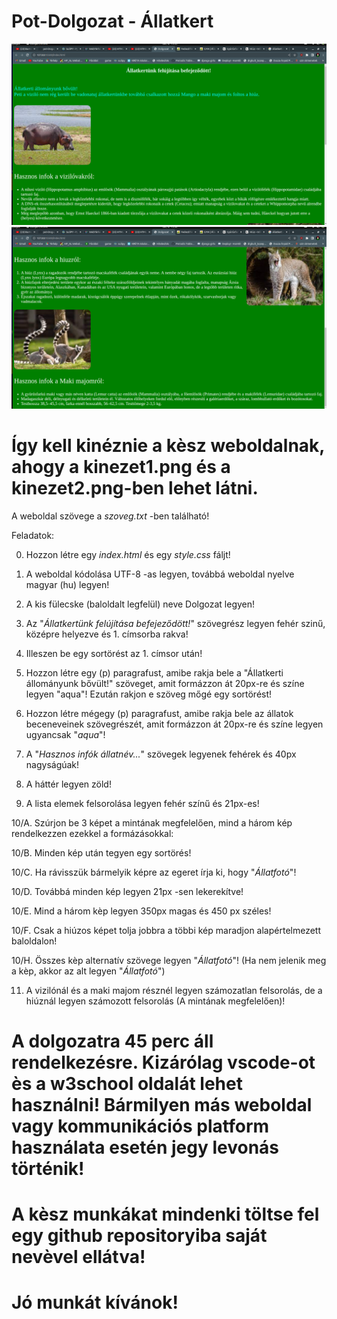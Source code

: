 # Pot-Dolgozat - Állatkert

<img src="kinezet1.png">
<img src="kinezet2.png">

# Így kell kinéznie a kèsz weboldalnak, ahogy a kinezet1.png és a kinezet2.png-ben lehet látni.

A weboldal szövege a *szoveg.txt* -ben található!

Feladatok:

0. Hozzon létre egy *index.html* és egy *style.css* fáljt!

1. A weboldal kódolása UTF-8 -as legyen, továbbá weboldal nyelve magyar (hu) legyen!

2. A kis fülecske (baloldalt legfelül) neve Dolgozat legyen!

3. Az "*Állatkertünk felújítása befejeződött!*" szövegrész legyen fehér szinű, középre helyezve és 1. címsorba rakva!

4. Illeszen be egy sortörést az 1. címsor után!

5. Hozzon létre egy (p) paragrafust, amibe rakja bele a "Állatkerti állományunk bővült!" szöveget, amit formázzon át 20px-re és színe legyen "aqua"! Ezután rakjon e szöveg mőgé egy sortörést!

6. Hozzon létre mégegy (p) paragrafust, amibe rakja bele az állatok beceneveinek szövegrészét, amit formázzon át 20px-re és színe legyen ugyancsak "*aqua*"! 

7. A "*Hasznos infók állatnév...*" szövegek legyenek fehérek és 40px nagyságúak!

8. A háttér legyen zöld!

9. A lista elemek felsorolása legyen fehér színű és 21px-es!

10/A. Szúrjon be 3 képet a mintának megfelelően, mind a három kép rendelkezzen ezekkel a formázásokkal:

10/B. Minden kép után tegyen egy sortörés!

10/C. Ha rávisszük bármelyik képre az egeret írja ki, hogy "*Állatfotó*"!

10/D. Továbbá minden kép legyen 21px -sen lekerekítve!

10/E. Mind a három kèp legyen 350px magas és 450 px széles!

10/F. Csak a hiúzos képet tolja jobbra a többi kép maradjon alapértelmezett baloldalon!

10/H. Összes kèp alternatív szövege legyen "*Állatfotó*"! (Ha nem jelenik meg a kèp, akkor az alt legyen "*Állatfotó*")

11. A vizilónál és a maki majom résznél legyen számozatlan felsorolás, de a hiúznál legyen számozott felsorolás (A mintának megfelelően)!

# A dolgozatra 45 perc áll rendelkezésre. Kizárólag vscode-ot ès a w3school oldalát lehet használni! Bármilyen más weboldal vagy kommunikációs platform használata esetén jegy levonás történik!

# A kèsz munkákat mindenki töltse fel egy github repositoryiba saját nevèvel ellátva!

# Jó munkát kívánok! 

